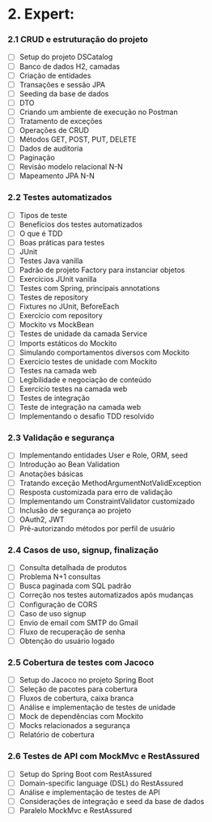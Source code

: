 # 2. Expert:

### 2.1 CRUD e estruturação do projeto

- [ ] Setup do projeto DSCatalog
- [ ] Banco de dados H2, camadas
- [ ] Criação de entidades
- [ ] Transações e sessão JPA
- [ ] Seeding da base de dados
- [ ] DTO
- [ ] Criando um ambiente de execução no Postman
- [ ] Tratamento de exceções
- [ ] Operações de CRUD
- [ ] Métodos GET, POST, PUT, DELETE
- [ ] Dados de auditoria
- [ ] Paginação
- [ ] Revisão modelo relacional N-N
- [ ] Mapeamento JPA N-N

### 2.2 Testes automatizados

- [ ] Tipos de teste
- [ ] Benefícios dos testes automatizados
- [ ] O que é TDD
- [ ] Boas práticas para testes
- [ ] JUnit
- [ ] Testes Java vanilla
- [ ] Padrão de projeto Factory para instanciar objetos
- [ ] Exercícios JUnit vanilla
- [ ] Testes com Spring, principais annotations
- [ ] Testes de repository
- [ ] Fixtures no JUnit, BeforeEach
- [ ] Exercício com repository
- [ ] Mockito vs MockBean
- [ ] Testes de unidade da camada Service
- [ ] Imports estáticos do Mockito
- [ ] Simulando comportamentos diversos com Mockito
- [ ] Exercício testes de unidade com Mockito
- [ ] Testes na camada web
- [ ] Legibilidade e negociação de conteúdo
- [ ] Exercício testes na camada web
- [ ] Testes de integração
- [ ] Teste de integração na camada web
- [ ] Implementando o desafio TDD resolvido

### 2.3 Validação e segurança

- [ ] Implementando entidades User e Role, ORM, seed
- [ ] Introdução ao Bean Validation
- [ ] Anotações básicas
- [ ] Tratando exceção MethodArgumentNotValidException
- [ ] Resposta customizada para erro de validação
- [ ] Implementando um ConstraintValidator customizado
- [ ] Inclusão de segurança ao projeto
- [ ] OAuth2, JWT
- [ ] Pré-autorizando métodos por perfil de usuário

### 2.4 Casos de uso, signup, finalização

- [ ] Consulta detalhada de produtos
- [ ] Problema N+1 consultas
- [ ] Busca paginada com SQL padrão
- [ ] Correção nos testes automatizados após mudanças
- [ ] Configuração de CORS
- [ ] Caso de uso signup
- [ ] Envio de email com SMTP do Gmail
- [ ] Fluxo de recuperação de senha
- [ ] Obtenção do usuário logado

### 2.5 Cobertura de testes com Jacoco

- [ ] Setup do Jacoco no projeto Spring Boot
- [ ] Seleção de pacotes para cobertura
- [ ] Fluxos de cobertura, caixa branca
- [ ] Análise e implementação de testes de unidade
- [ ] Mock de dependências com Mockito
- [ ] Mocks relacionados a segurança
- [ ] Relatório de cobertura

### 2.6 Testes de API com MockMvc e RestAssured

- [ ] Setup do Spring Boot com RestAssured
- [ ] Domain-specific language (DSL) do RestAssured
- [ ] Análise e implementação de testes de API
- [ ] Considerações de integração e seed da base de dados
- [ ] Paralelo MockMvc e RestAssured
